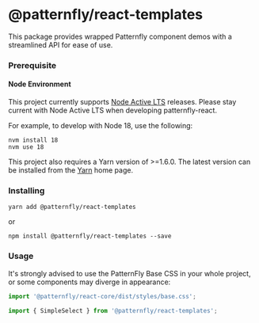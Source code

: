 # @patternfly/react-templates

This package provides wrapped Patternfly component demos with a streamlined API for ease of use.

### Prerequisite

#### Node Environment

This project currently supports [Node Active LTS](https://github.com/nodejs/Release#release-schedule) releases. Please stay current with Node Active LTS when developing patternfly-react.

For example, to develop with Node 18, use the following:

```
nvm install 18
nvm use 18
```

This project also requires a Yarn version of >=1.6.0. The latest version can be installed from the [Yarn](https://yarnpkg.com/) home page.

### Installing

```
yarn add @patternfly/react-templates
```

or

```
npm install @patternfly/react-templates --save
```

### Usage

It's strongly advised to use the PatternFly Base CSS in your whole project, or some components may diverge in appearance:

```js
import '@patternfly/react-core/dist/styles/base.css';
```

```js
import { SimpleSelect } from '@patternfly/react-templates';
```
